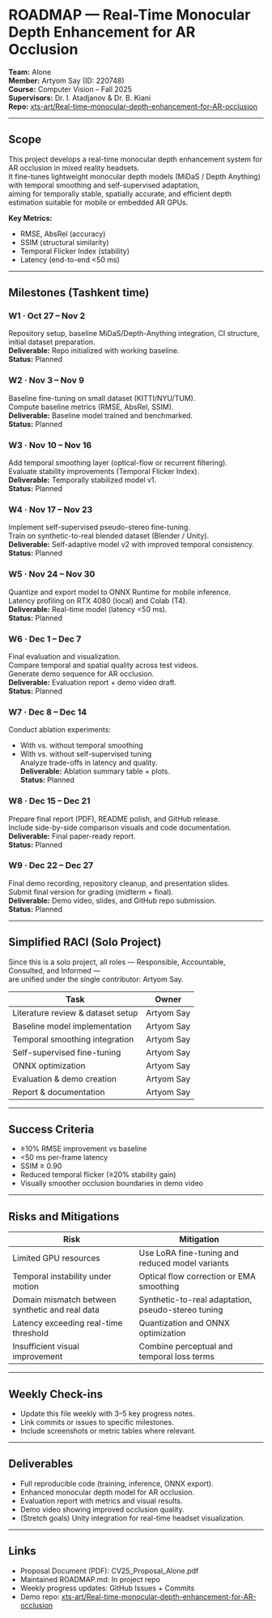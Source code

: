 # ROADMAP — Real-Time Monocular Depth Enhancement for AR Occlusion
**Team:** Alone  
**Member:** Artyom Say (ID: 220748)  
**Course:** Computer Vision – Fall 2025  
**Supervisors:** Dr. I. Atadjanov & Dr. B. Kiani  
**Repo:** [xts-art/Real-time-monocular-depth-enhancement-for-AR-occlusion](https://github.com/xts-art/Real-time-monocular-depth-enhancement-for-AR-occlusion)

---

## Scope
This project develops a real-time monocular depth enhancement system for AR occlusion in mixed reality headsets.  
It fine-tunes lightweight monocular depth models (MiDaS / Depth Anything) with temporal smoothing and self-supervised adaptation,  
aiming for temporally stable, spatially accurate, and efficient depth estimation suitable for mobile or embedded AR GPUs.

**Key Metrics:**  
- RMSE, AbsRel (accuracy)  
- SSIM (structural similarity)  
- Temporal Flicker Index (stability)  
- Latency (end-to-end <50 ms)  

---

## Milestones (Tashkent time)

### W1 · Oct 27 – Nov 2
Repository setup, baseline MiDaS/Depth-Anything integration, CI structure, initial dataset preparation.  
**Deliverable:** Repo initialized with working baseline.  
**Status:** Planned

### W2 · Nov 3 – Nov 9
Baseline fine-tuning on small dataset (KITTI/NYU/TUM).  
Compute baseline metrics (RMSE, AbsRel, SSIM).  
**Deliverable:** Baseline model trained and benchmarked.  
**Status:** Planned

### W3 · Nov 10 – Nov 16
Add temporal smoothing layer (optical-flow or recurrent filtering).  
Evaluate stability improvements (Temporal Flicker Index).  
**Deliverable:** Temporally stabilized model v1.  
**Status:** Planned

### W4 · Nov 17 – Nov 23
Implement self-supervised pseudo-stereo fine-tuning.  
Train on synthetic-to-real blended dataset (Blender / Unity).  
**Deliverable:** Self-adaptive model v2 with improved temporal consistency.  
**Status:** Planned

### W5 · Nov 24 – Nov 30
Quantize and export model to ONNX Runtime for mobile inference.  
Latency profiling on RTX 4080 (local) and Colab (T4).  
**Deliverable:** Real-time model (latency <50 ms).  
**Status:** Planned

### W6 · Dec 1 – Dec 7
Final evaluation and visualization.  
Compare temporal and spatial quality across test videos.  
Generate demo sequence for AR occlusion.  
**Deliverable:** Evaluation report + demo video draft.  
**Status:** Planned

### W7 · Dec 8 – Dec 14
Conduct ablation experiments:  
- With vs. without temporal smoothing  
- With vs. without self-supervised tuning  
Analyze trade-offs in latency and quality.  
**Deliverable:** Ablation summary table + plots.  
**Status:** Planned

### W8 · Dec 15 – Dec 21
Prepare final report (PDF), README polish, and GitHub release.  
Include side-by-side comparison visuals and code documentation.  
**Deliverable:** Final paper-ready report.  
**Status:** Planned

### W9 · Dec 22 – Dec 27
Final demo recording, repository cleanup, and presentation slides.  
Submit final version for grading (midterm + final).  
**Deliverable:** Demo video, slides, and GitHub repo submission.  
**Status:** Planned

---

## Simplified RACI (Solo Project)

Since this is a solo project, all roles — Responsible, Accountable, Consulted, and Informed —  
are unified under the single contributor: Artyom Say.

| Task | Owner |
|------|--------|
| Literature review & dataset setup | Artyom Say |
| Baseline model implementation | Artyom Say |
| Temporal smoothing integration | Artyom Say |
| Self-supervised fine-tuning | Artyom Say |
| ONNX optimization | Artyom Say |
| Evaluation & demo creation | Artyom Say |
| Report & documentation | Artyom Say |

---

## Success Criteria
- ≥10% RMSE improvement vs baseline  
- <50 ms per-frame latency  
- SSIM ≥ 0.90  
- Reduced temporal flicker (≥20% stability gain)  
- Visually smoother occlusion boundaries in demo video  

---

## Risks and Mitigations

| Risk | Mitigation |
|------|-------------|
| Limited GPU resources | Use LoRA fine-tuning and reduced model variants |
| Temporal instability under motion | Optical flow correction or EMA smoothing |
| Domain mismatch between synthetic and real data | Synthetic-to-real adaptation, pseudo-stereo tuning |
| Latency exceeding real-time threshold | Quantization and ONNX optimization |
| Insufficient visual improvement | Combine perceptual and temporal loss terms |

---

## Weekly Check-ins
- Update this file weekly with 3–5 key progress notes.  
- Link commits or issues to specific milestones.  
- Include screenshots or metric tables where relevant.  

---

## Deliverables
- Full reproducible code (training, inference, ONNX export).  
- Enhanced monocular depth model for AR occlusion.  
- Evaluation report with metrics and visual results.  
- Demo video showing improved occlusion quality.  
- (Stretch goals) Unity integration for real-time headset visualization.

---

## Links
- Proposal Document (PDF): CV25_Proposal_Alone.pdf  
- Maintained ROADMAP.md: In project repo  
- Weekly progress updates: GitHub Issues + Commits  
- Demo repo: [xts-art/Real-time-monocular-depth-enhancement-for-AR-occlusion](https://github.com/xts-art/Real-time-monocular-depth-enhancement-for-AR-occlusion)
